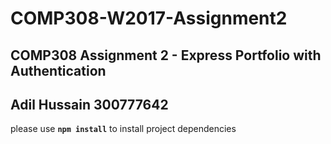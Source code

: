 # COMP308-W2017-Assignment2

## COMP308 Assignment 2 - Express Portfolio with Authentication

## Adil Hussain 300777642

please use **`npm install`** to install project dependencies